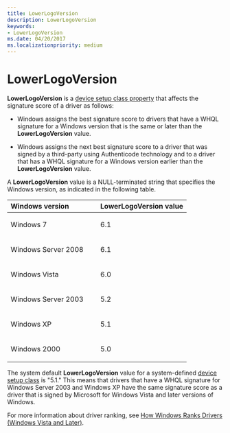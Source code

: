 ```yaml
---
title: LowerLogoVersion
description: LowerLogoVersion
keywords:
- LowerLogoVersion
ms.date: 04/20/2017
ms.localizationpriority: medium
---
```


# LowerLogoVersion


**LowerLogoVersion** is a [device setup class property](/previous-versions/ff542239(v=vs.85)) that affects the signature score of a driver as follows:

-   Windows assigns the best signature score to drivers that have a WHQL signature for a Windows version that is the same or later than the **LowerLogoVersion** value.

-   Windows assigns the next best signature score to a driver that was signed by a third-party using Authenticode technology and to a driver that has a WHQL signature for a Windows version earlier than the **LowerLogoVersion** value.

A **LowerLogoVersion** value is a NULL-terminated string that specifies the Windows version, as indicated in the following table.

<table>
<colgroup>
<col width="50%" />
<col width="50%" />
</colgroup>
<thead>
<tr class="header">
<th align="left">Windows version</th>
<th align="left">LowerLogoVersion value</th>
</tr>
</thead>
<tbody>
<tr class="odd">
<td align="left"><p>Windows 7</p></td>
<td align="left"><p>6.1</p></td>
</tr>
<tr class="even">
<td align="left"><p>Windows Server 2008</p></td>
<td align="left"><p>6.1</p></td>
</tr>
<tr class="odd">
<td align="left"><p>Windows Vista</p></td>
<td align="left"><p>6.0</p></td>
</tr>
<tr class="even">
<td align="left"><p>Windows Server 2003</p></td>
<td align="left"><p>5.2</p></td>
</tr>
<tr class="odd">
<td align="left"><p>Windows XP</p></td>
<td align="left"><p>5.1</p></td>
</tr>
<tr class="even">
<td align="left"><p>Windows 2000</p></td>
<td align="left"><p>5.0</p></td>
</tr>
</tbody>
</table>

 

The system default **LowerLogoVersion** value for a system-defined [device setup class](./overview-of-device-setup-classes.md) is "5.1." This means that drivers that have a WHQL signature for Windows Server 2003 and Windows XP have the same signature score as a driver that is signed by Microsoft for Windows Vista and later versions of Windows.

For more information about driver ranking, see [How Windows Ranks Drivers (Windows Vista and Later)](how-setup-ranks-drivers--windows-vista-and-later-.md).

 

